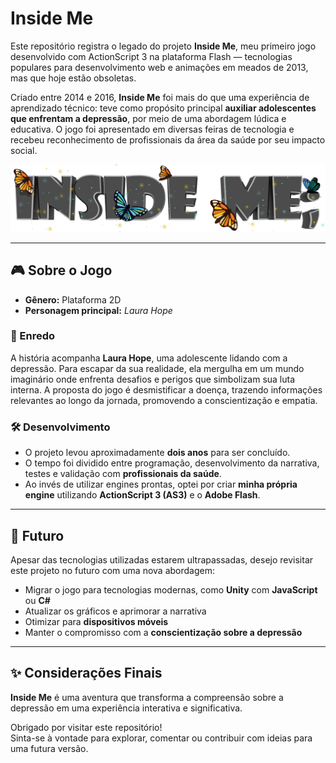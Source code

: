# Inside Me

Este repositório registra o legado do projeto **Inside Me**, meu primeiro jogo desenvolvido com ActionScript 3 na plataforma Flash — tecnologias populares para desenvolvimento web e animações em meados de 2013, mas que hoje estão obsoletas.

Criado entre 2014 e 2016, **Inside Me** foi mais do que uma experiência de aprendizado técnico: teve como propósito principal **auxiliar adolescentes que enfrentam a depressão**, por meio de uma abordagem lúdica e educativa. O jogo foi apresentado em diversas feiras de tecnologia e recebeu reconhecimento de profissionais da área da saúde por seu impacto social.

<p align="center"><img src="logo final imagem.png" alt="Imagem de Demonstração" width="600"/></p>

---

## 🎮 Sobre o Jogo

- **Gênero:** Plataforma 2D  
- **Personagem principal:** *Laura Hope*

### 🧠 Enredo

A história acompanha **Laura Hope**, uma adolescente lidando com a depressão. Para escapar da sua realidade, ela mergulha em um mundo imaginário onde enfrenta desafios e perigos que simbolizam sua luta interna. A proposta do jogo é desmistificar a doença, trazendo informações relevantes ao longo da jornada, promovendo a conscientização e empatia.

### 🛠 Desenvolvimento

- O projeto levou aproximadamente **dois anos** para ser concluído.  
- O tempo foi dividido entre programação, desenvolvimento da narrativa, testes e validação com **profissionais da saúde**.  
- Ao invés de utilizar engines prontas, optei por criar **minha própria engine** utilizando **ActionScript 3 (AS3)** e o **Adobe Flash**.

---

## 🔮 Futuro

Apesar das tecnologias utilizadas estarem ultrapassadas, desejo revisitar este projeto no futuro com uma nova abordagem:

- Migrar o jogo para tecnologias modernas, como **Unity** com **JavaScript** ou **C#**  
- Atualizar os gráficos e aprimorar a narrativa  
- Otimizar para **dispositivos móveis**  
- Manter o compromisso com a **conscientização sobre a depressão**

---

## ✨ Considerações Finais

**Inside Me** é uma aventura que transforma a compreensão sobre a depressão em uma experiência interativa e significativa.  

Obrigado por visitar este repositório!  
Sinta-se à vontade para explorar, comentar ou contribuir com ideias para uma futura versão.
